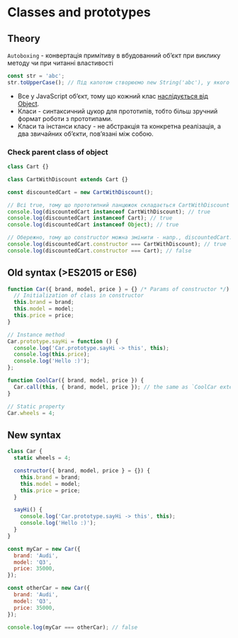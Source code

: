 # Classes and prototypes

## Theory

`Autoboxing` - конвертація примітиву в вбудованний обʼєкт при виклику методу чи при читанні властивості

```js
const str = 'abc';
str.toUpperCase(); // Під капотом створюємо new String('abc'), у якого є метод uppercase
```

- Все у JavaScript обʼєкт, тому що кожний клас [наслідується від Object](https://learn.javascript.ru/native-prototypes#drugie-vstroennye-prototipy).
- Класи - синтаксичний цукор для прототипів, тобто більш зручний формат роботи з прототипами.
- Класи та інстанси класу - не абстракція та конкретна реалізація, а два звичайних обʼєкти, повʼязані між собою.

### Check parent class of object

```js
class Cart {}

class CartWithDiscount extends Cart {}

const discountedCart = new CartWithDiscount();

// Всі true, тому що прототипний ланцюжок складається CartWithDiscount -> Cart -> Object
console.log(discountedCart instanceof CartWithDiscount); // true
console.log(discountedCart instanceof Cart); // true
console.log(discountedCart instanceof Object); // true

// Обережно, тому що constructor можна змінити - напр., discountedCart.constructor = null і перевірка нижче не буде працювати
console.log(discountedCart.constructor === CartWithDiscount); // true
console.log(discountedCart.constructor === Cart); // false
```

## Old syntax (>ES2015 or ES6)

```js
function Car({ brand, model, price } = {} /* Params of constructor */) {
  // Initialization of class in constructor
  this.brand = brand;
  this.model = model;
  this.price = price;
}

// Instance method
Car.prototype.sayHi = function () {
  console.log('Car.prototype.sayHi -> this', this);
  console.log(this.price);
  console.log('Hello :)');
};

function CoolCar({ brand, model, price }) {
  Car.call(this, { brand, model, price }); // the same as `CoolCar extends Car`
}

// Static property
Car.wheels = 4;
```

## New syntax

```js
class Car {
  static wheels = 4;

  constructor({ brand, model, price } = {}) {
    this.brand = brand;
    this.model = model;
    this.price = price;
  }

  sayHi() {
    console.log('Car.prototype.sayHi -> this', this);
    console.log('Hello :)');
  }
}
```

```js
const myCar = new Car({
  brand: 'Audi',
  model: 'Q3',
  price: 35000,
});

const otherCar = new Car({
  brand: 'Audi',
  model: 'Q3',
  price: 35000,
});

console.log(myCar === otherCar); // false
```
